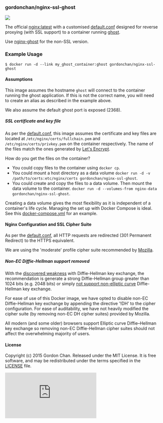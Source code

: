### gordonchan/nginx-ssl-ghost

[![](https://images.microbadger.com/badges/image/gordonchan/nginx-ssl-ghost.svg)](http://microbadger.com/images/gordonchan/nginx-ssl-ghost "Get your own image badge on microbadger.com")

The official [nginx:latest](https://hub.docker.com/_/nginx/) with a customised [default.conf](https://github.com/gchan/dockerfiles/blob/master/nginx-ssl-ghost/default.conf) designed for reverse proxying (with SSL support) to a container running [ghost](https://ghost.org/).

Use [nginx-ghost](https://github.com/gchan/dockerfiles/blob/master/nginx-ghost) for the non-SSL version.

### Example Usage

```
$ docker run -d --link my_ghost_container:ghost gordonchan/nginx-ssl-ghost
```

#### Assumptions

This image assumes the hostname `ghost` will connect to the container running the ghost application. If this is not the correct name, you will need to create an alias as described in the example above.

We also assume the default ghost port is exposed (2368).

##### SSL certificate and key file

As per the [default.conf](https://github.com/gchan/dockerfiles/blob/master/nginx-ssl-ghost/default.conf), this image assumes the certificate and key files are located at `/etc/nginx/certs/fullchain.pem` and `/etc/nginx/certs/privkey.pem` on the container respectively. The name of the files match the ones generated by [Let's Encrypt](https://letsencrypt.org/).

How do you get the files on the container?
* You could copy files to the container using `docker cp`.
* You could mount a host directory as a data volume `docker run -d -v /path/to/certs:etc/nginx/certs gordonchan/nginx-ssl-ghost`.
* You could create and copy the files to a data volume. Then mount the data volume to the container. `docker run -d --volumes-from nginx-data gordonchan/nginx-ssl-ghost`.

Creating a data volume gives the most flexibility as it is independent of a container's life cycle. Managing the set up with Docker Compose is ideal. See this [docker-compose.yml](https://github.com/gchan/docker-compose-files/blob/master/ghost-ssl/docker-compose.yml) for an example.

#### Nginx Configuration and SSL Cipher Suite

As per the [default.conf](https://github.com/gchan/dockerfiles/blob/master/nginx-ssl-ghost/default.conf), all HTTP requests are redirected (301 Permanent Redirect) to the HTTPS equivalent.

We are using the 'moderate' profile cipher suite recommended by [Mozilla](https://mozilla.github.io/server-side-tls/ssl-config-generator/?server=nginx-1.9.5&openssl=1.0.1e&hsts=yes&profile=intermediate).

##### Non-EC Diffie-Hellman support removed

With the [discovered weakness](https://weakdh.org/) with Diffie-Hellman key exchange, the recommendation is generate a strong Diffie-Hellman group greater than 1024 bits (e.g. 2048 bits) or simply [not support non-elliptic curve](https://blog.cloudflare.com/logjam-the-latest-tls-vulnerability-explained/) Diffie-Hellman key exchange.

For ease of use of this Docker image, we have opted to disable non-EC Diffie-Hellman key exchange by appending the directive '!DH' to the cipher configuration. For ease of auditability, we have not heavily modified the cipher suite (by removing non-EC DH cipher suites) provided by Mozilla.

All modern (and some older) browsers support Elliptic curve Diffie–Hellman key exchange so removing non-EC Diffie-Hellman cipher suites should not affect the overwhelming majority of users.

#### License

Copyright (c) 2015 Gordon Chan. Released under the MIT License. It is free software, and may be redistributed under the terms specified in the [LICENSE](https://github.com/gchan/dockerfiles/blob/master/LICENSE.txt) file.

[![Analytics](https://ga-beacon.appspot.com/UA-70790190-2/dockerfiles/nginx-ssl-ghost/README.md?flat)](https://github.com/igrigorik/ga-beacon)
